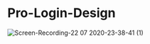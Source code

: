 # Pro-Login-Design

![Screen-Recording-_22 07 2020-23-38-41_ (1)](https://user-images.githubusercontent.com/54906000/88226855-68389500-cc75-11ea-9667-070119b2993c.gif)



